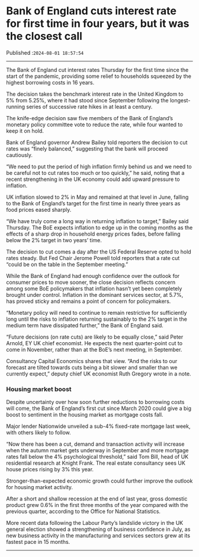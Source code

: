 # Bank of England cuts interest rate for first time in four years, but it was the closest call

Published :`2024-08-01 18:57:54`

---

The Bank of England cut interest rates Thursday for the first time since the start of the pandemic, providing some relief to households squeezed by the highest borrowing costs in 16 years.

The decision takes the benchmark interest rate in the United Kingdom to 5% from 5.25%, where it had stood since September following the longest-running series of successive rate hikes in at least a century.

The knife-edge decision saw five members of the Bank of England’s monetary policy committee vote to reduce the rate, while four wanted to keep it on hold.

Bank of England governor Andrew Bailey told reporters the decision to cut rates was “finely balanced,” suggesting that the bank will proceed cautiously.

“We need to put the period of high inflation firmly behind us and we need to be careful not to cut rates too much or too quickly,” he said, noting that a recent strengthening in the UK economy could add upward pressure to inflation.

UK inflation slowed to 2% in May and remained at that level in June, falling to the Bank of England’s target for the first time in nearly three years as food prices eased sharply.

“We have truly come a long way in returning inflation to target,” Bailey said Thursday. The BoE expects inflation to edge up in the coming months as the effects of a sharp drop in household energy prices fades, before falling below the 2% target in two years’ time.

The decision to cut comes a day after the US Federal Reserve opted to hold rates steady. But Fed Chair Jerome Powell told reporters that a rate cut “could be on the table in the September meeting.”

While the Bank of England had enough confidence over the outlook for consumer prices to move sooner, the close decision reflects concern among some BoE policymakers that inflation hasn’t yet been completely brought under control. Inflation in the dominant services sector, at 5.7%, has proved sticky and remains a point of concern for policymakers.

“Monetary policy will need to continue to remain restrictive for sufficiently long until the risks to inflation returning sustainably to the 2% target in the medium term have dissipated further,” the Bank of England said.

“Future decisions (on rate cuts) are likely to be equally close,” said Peter Arnold, EY UK chief economist. He expects the next quarter-point cut to come in November, rather than at the BoE’s next meeting, in September.

Consultancy Capital Economics shares that view. “And the risks to our forecast are tilted towards cuts being a bit slower and smaller than we currently expect,” deputy chief UK economist Ruth Gregory wrote in a note.

### Housing market boost

Despite uncertainty over how soon further reductions to borrowing costs will come, the Bank of England’s first cut since March 2020 could give a big boost to sentiment in the housing market as mortgage costs fall.

Major lender Nationwide unveiled a sub-4% fixed-rate mortgage last week, with others likely to follow.

“Now there has been a cut, demand and transaction activity will increase when the autumn market gets underway in September and more mortgage rates fall below the 4% psychological threshold,” said Tom Bill, head of UK residential research at Knight Frank. The real estate consultancy sees UK house prices rising by 3% this year.

Stronger-than-expected economic growth could further improve the outlook for housing market activity.

After a short and shallow recession at the end of last year, gross domestic product grew 0.6% in the first three months of the year compared with the previous quarter, according to the Office for National Statistics.

More recent data following the Labour Party’s landslide victory in the UK general election showed a strengthening of business confidence in July, as new business activity in the manufacturing and services sectors grew at its fastest pace in 15 months.

---

